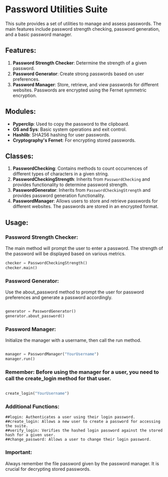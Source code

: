 # Password Utilities Suite

This suite provides a set of utilities to manage and assess passwords. The main features include password strength checking, password generation, and a basic password manager.

## Features:

1. **Password Strength Checker**: Determine the strength of a given password.
2. **Password Generator**: Create strong passwords based on user preferences.
3. **Password Manager**: Store, retrieve, and view passwords for different websites. Passwords are encrypted using the Fernet symmetric encryption.

## Modules:

- **Pyperclip**: Used to copy the password to the clipboard.
- **OS and Sys**: Basic system operations and exit control.
- **Hashlib**: SHA256 hashing for user passwords.
- **Cryptography's Fernet**: For encrypting stored passwords.

## Classes:

1. **PasswordChecking**: Contains methods to count occurrences of different types of characters in a given string.
2. **PasswordCheckingStrength**: Inherits from `PasswordChecking` and provides functionality to determine password strength.
3. **PasswordGenerator**: Inherits from `PasswordCheckingStrength` and provides password generation functionality.
4. **PasswordManager**: Allows users to store and retrieve passwords for different websites. The passwords are stored in an encrypted format.

## Usage:

### Password Strength Checker:

The main method will prompt the user to enter a password. The strength of the password will be displayed based on various metrics.

```python
checker = PasswordCheckingStrength()
checker.main()
```
### Password Generator:

Use the about_password method to prompt the user for password preferences and generate a password accordingly.

```python

generator = PasswordGenerator()
generator.about_password()
```

### Password Manager:

Initialize the manager with a username, then call the run method.

```python

manager = PasswordManager("YourUsername")
manager.run()
```

### Remember: Before using the manager for a user, you need to call the create_login method for that user.

```python

create_login("YourUsername")
```

### Additional Functions:

    ##login: Authenticates a user using their login password.
    ##create_login: Allows a new user to create a password for accessing the suite.
    ##verify_login: Verifies the hashed login password against the stored hash for a given user.
    ##change_password: Allows a user to change their login password.

### Important:

Always remember the file password given by the password manager. It is crucial for decrypting stored passwords.
